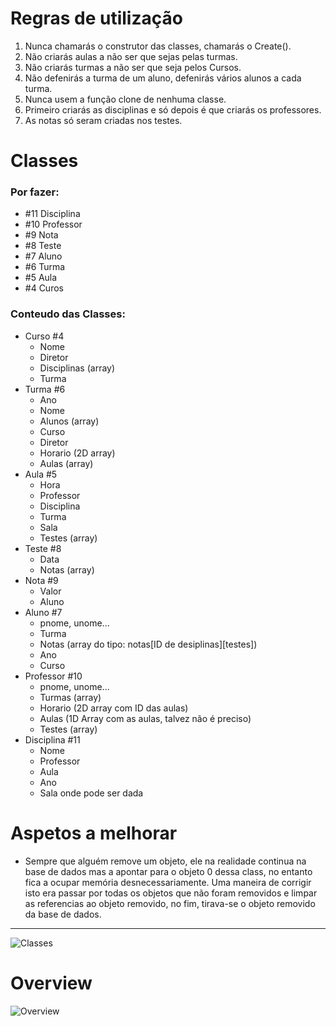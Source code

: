 # Regras de utilização
1. Nunca chamarás o construtor das classes, chamarás o Create().
3. Não criarás aulas a não ser que sejas pelas turmas.
4. Não criarás turmas a não ser que seja pelos Cursos.
3. Não defenirás a turma de um aluno, defenirás vários alunos a cada turma.
4. Nunca usem a função clone de nenhuma classe.
5. Primeiro criarás as disciplinas e só depois é que criarás os professores.
6. As notas só seram criadas nos testes.


# Classes
### Por fazer:
* #11 Disciplina
* #10 Professor
* #9 Nota
* #8 Teste
* #7 Aluno
* #6 Turma
* #5 Aula
* #4 Curos

### Conteudo das Classes:
* Curso #4
    * Nome
    * Diretor
    * Disciplinas (array)
    * Turma
* Turma #6
    * Ano
    * Nome
    * Alunos (array)
    * Curso
    * Diretor
    * Horario (2D array)
    * Aulas (array)
* Aula #5
    * Hora
    * Professor
    * Disciplina
    * Turma
    * Sala
    * Testes (array)
* Teste #8
    * Data
    * Notas (array)
* Nota #9
    * Valor
    * Aluno
* Aluno #7
    * pnome, unome...
    * Turma
    * Notas (array do tipo: notas[ID de desiplinas][testes])
    * Ano
    * Curso
* Professor #10
    * pnome, unome...
    * Turmas (array)
    * Horario (2D array com ID das aulas)
    * Aulas (1D Array com as aulas, talvez não é preciso)
    * Testes (array)
* Disciplina #11
    * Nome
    * Professor
    * Aula
    * Ano
    * Sala onde pode ser dada


# Aspetos a melhorar
* Sempre que alguém remove um objeto, ele na realidade continua na base de dados mas a apontar para o objeto 0 dessa class, no entanto fica a ocupar memória desnecessariamente. Uma maneira de corrigir isto era passar por todas os objetos que não foram removidos e limpar as referencias ao objeto removido, no fim, tirava-se o objeto removido da base de dados.


---
![Classes](https://gitlab.com/EI-UBI/POO/Projeto/raw/master/Guidelines/Classes.JPG "Classes")
# Overview
![Overview](https://gitlab.com/EI-UBI/POO/Projeto/raw/master/Guidelines/Overview.JPG "Overview")